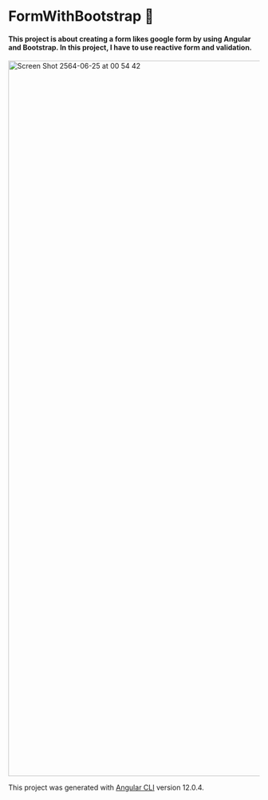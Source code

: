 # FormWithBootstrap 📄

#### This project is about creating a form likes google form by using Angular and Bootstrap. In this project, I have to use reactive form and validation.

<img width="1434" alt="Screen Shot 2564-06-25 at 00 54 42" src="https://user-images.githubusercontent.com/68180592/123310861-bbcff480-d550-11eb-972d-5222757fd7ec.png">

This project was generated with [Angular CLI](https://github.com/angular/angular-cli) version 12.0.4.
